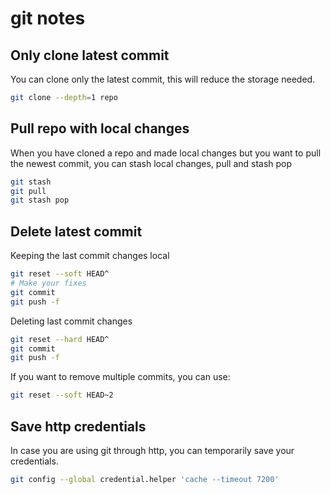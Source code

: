 # git notes

## Only clone latest commit

You can clone only the latest commit, this will reduce the storage
 needed.

```sh
git clone --depth=1 repo
```

## Pull repo with local changes

When you have cloned a repo and made local changes but you want to
 pull the newest commit, you can stash local changes, pull and
 stash pop

```sh
git stash
git pull
git stash pop
```

## Delete latest commit

Keeping the last commit changes local

```sh
git reset --soft HEAD^
# Make your fixes
git commit 
git push -f
```

Deleting last commit changes

```sh
git reset --hard HEAD^
git commit 
git push -f
```

If you want to remove multiple commits, you can use:

```sh
git reset --soft HEAD~2
```

## Save http credentials

In case you are using git through http, you can temporarily save
 your credentials.

```sh
git config --global credential.helper 'cache --timeout 7200'
```
